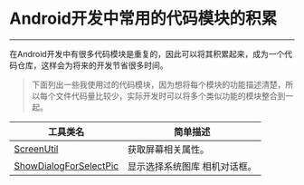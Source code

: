 # Android开发中常用的代码模块的积累
---

在Android开发中有很多代码模块是重复的，因此可以将其积累起来，成为一个代码仓库，这样会为将来的开发节省很多时间。

> 下面列出一些我使用过的代码模块，因为想将每个模块的功能描述清楚，所以每个文件代码量比较少，实际开发时可以将多个类似功能的模块整合到一起。

工具类名 | 简单描述 
---------------- | ------------- 
[ScreenUtil](categories/ScreenUtil.java) | 获取屏幕相关属性。
[ShowDialogForSelectPic](categories/ShowDialogForSelectPic.java) | 显示选择系统图库 相机对话框。
